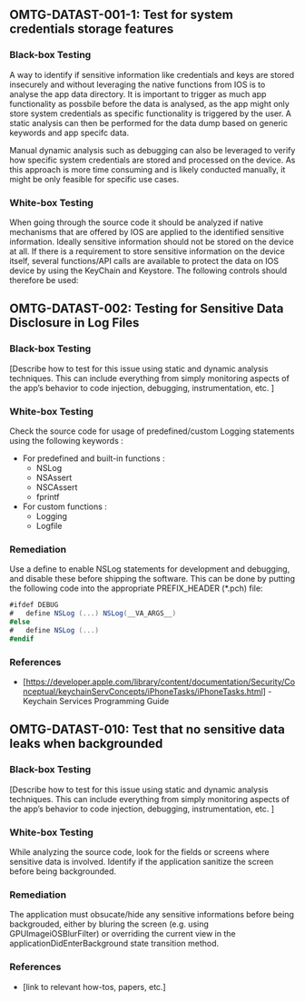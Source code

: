 ## <a name="OMTG-DATAST-001-1"></a>OMTG-DATAST-001-1: Test for system credentials storage features 

### Black-box Testing

A way to identify if sensitive information like credentials and keys are stored insecurely and without leveraging the native functions from IOS is to analyse the app data directory. It is important to trigger as much app functionality as possbile before the data is analysed, as the app might only store system credentials as specific functionality is triggered by the user. A static analysis can then be performed for the data dump based on generic keywords and app specifc data.

Manual dynamic analysis such as debugging can also be leveraged to verify how specific system credentials are stored and processed on the device. As this approach is more time consuming and is likely conducted manually, it might be only feasible for specific use cases.  

### White-box Testing
When going through the source code it should be analyzed if native mechanisms that are offered by IOS are applied to the identified sensitive information. Ideally sensitive information should not be stored on the device at all. If there is a requirement to store sensitive information on the device itself, several functions/API calls are available to protect the data on IOS device by using the KeyChain and Keystore. The following controls should therefore be used:


## <a name="OMTG-DATAST-002"></a>OMTG-DATAST-002: Testing for Sensitive Data Disclosure in Log Files


### Black-box Testing

[Describe how to test for this issue using static and dynamic analysis techniques. This can include everything from simply monitoring aspects of the app’s behavior to code injection, debugging, instrumentation, etc. ]

### White-box Testing

Check the source code for usage of predefined/custom Logging statements using the following keywords :
* For predefined and built-in functions :
  * NSLog
  * NSAssert
  * NSCAssert
  * fprintf
* For custom functions :
  * Logging
  * Logfile



### Remediation

Use a define to enable NSLog statements for development and debugging, and disable these before shipping the software. This can be done by putting the following code into the appropriate PREFIX_HEADER (*.pch) file:

```C#
#ifdef DEBUG
#   define NSLog (...) NSLog(__VA_ARGS__)
#else
#   define NSLog (...)
#endif
```

### References

* [https://developer.apple.com/library/content/documentation/Security/Conceptual/keychainServConcepts/iPhoneTasks/iPhoneTasks.html] - Keychain Services Programming Guide


## <a name="OMTG-DATAST-010"></a>OMTG-DATAST-010: Test that no sensitive data leaks when backgrounded


### Black-box Testing

[Describe how to test for this issue using static and dynamic analysis techniques. This can include everything from simply monitoring aspects of the app’s behavior to code injection, debugging, instrumentation, etc. ]

### White-box Testing

While analyzing the source code, look for the fields or screens where sensitive data is involved. Identify if the application sanitize the screen before being backgrounded.

### Remediation

The application must obsucate/hide any sensitive informations before being backgrouded, either by bluring the screen (e.g. using GPUImageiOSBlurFilter) or overriding the current view in the applicationDidEnterBackground state transition method.


### References

- [link to relevant how-tos, papers, etc.]
